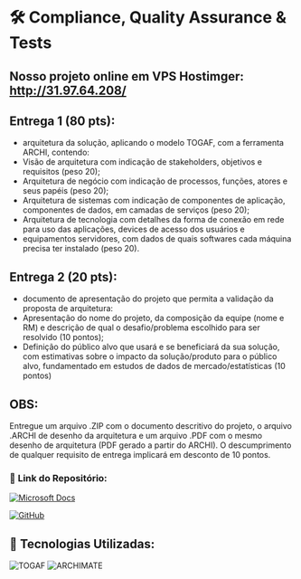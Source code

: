 # 🛠️ **Compliance, Quality Assurance & Tests**

## Nosso projeto online em VPS Hostimger: http://31.97.64.208/

## Entrega 1 (80 pts): 
- arquitetura da solução, aplicando o modelo TOGAF, com a ferramenta ARCHI, contendo:
- Visão de arquitetura com indicação de stakeholders, objetivos e requisitos (peso 20);
- Arquitetura de negócio com indicação de processos, funções, atores e seus papéis (peso 20);
- Arquitetura de sistemas com indicação de componentes de aplicação, componentes de dados, em camadas de serviços (peso 20);
- Arquitetura de tecnologia com detalhes da forma de conexão em rede para uso das aplicações, devices de acesso dos usuários e 
- equipamentos servidores, com dados de quais softwares cada máquina precisa ter instalado (peso 20).

## Entrega 2 (20 pts): 
- documento de apresentação do projeto que permita a validação da proposta de arquitetura:
- Apresentação do nome do projeto, da composição da equipe (nome e RM) e descrição de qual o desafio/problema escolhido para ser resolvido (10 pontos);
- Definição do público alvo que usará e se beneficiará da sua solução, com estimativas sobre o impacto da solução/produto para o público alvo, fundamentado em estudos de dados de mercado/estatísticas (10 pontos)

## OBS: 
Entregue um arquivo .ZIP com o documento descritivo do projeto, o arquivo .ARCHI de desenho da arquitetura e um arquivo .PDF com o mesmo desenho de arquitetura (PDF gerado a partir do ARCHI). O descumprimento de qualquer requisito de entrega implicará em desconto de 10 pontos.

### 📂 **Link do Repositório:**  
[![Microsoft Docs](https://img.shields.io/badge/Diagrama-ArchiMate-blue?style=flat-square&logo=microsoft)](https://docs.microsoft.com/en-us/archimate/)

[![GitHub](https://img.shields.io/badge/GitHub-Repositório-blue?style=flat-square&logo=github)](https://github.com/carmipa/GS_FIAP_2025_1SM/tree/main/Compliance_Quality_Assurance_Tests)

## 🎨 **Tecnologias Utilizadas:**
![TOGAF](https://img.shields.io/badge/TOGAF-005571?style=flat-square)
![ARCHIMATE](https://img.shields.io/badge/ARCHIMATE-FFD700?style=flat-square)
